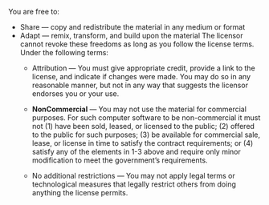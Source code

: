 You are free to:

* Share — copy and redistribute the material in any medium or format
* Adapt — remix, transform, and build upon the material
The licensor cannot revoke these freedoms as long as you follow the license terms.
Under the following terms:
  * Attribution — You must give appropriate credit, provide a link to the license, and indicate if changes were made. You may do so in any reasonable manner, but not in any way that suggests the licensor endorses you or your use.

  * **NonCommercial** — You may not use the material for commercial purposes. For such computer software to be non-commercial it must not (1) have been sold, leased, or licensed to the public; (2) offered to the public for such purposes; (3) be available for commercial sale, lease, or license in time to satisfy the contract requirements; or (4) satisfy any of the elements in 1-3 above and require only minor modification to meet the government’s requirements.

  * No additional restrictions — You may not apply legal terms or technological measures that legally restrict others from doing anything the license permits.
 
